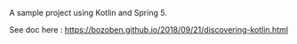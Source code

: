 A sample project using Kotlin and Spring 5.

See doc here : https://bozoben.github.io/2018/09/21/discovering-kotlin.html